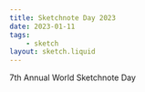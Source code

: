 ```yaml
---
title: Sketchnote Day 2023
date: 2023-01-11
tags:
    - sketch
layout: sketch.liquid
---
```


7th Annual World Sketchnote Day

